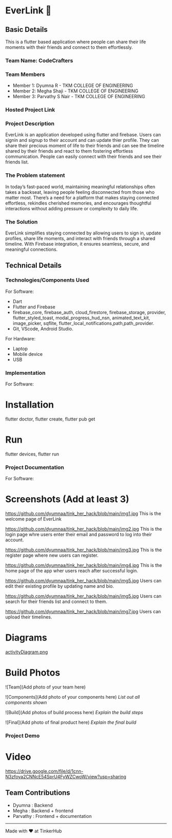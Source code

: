 # EverLink 🎯


## Basic Details
This is a flutter based application where people can share their life moments with their friends and connect to them effortlessly.
### Team Name: CodeCrafters


### Team Members
- Member 1: Dyumna R - TKM COLLEGE OF ENGINEERING
- Member 2: Megha Shaji - TKM COLLEGE OF ENGINEERING
- Member 3: Parvathy S Nair - TKM COLLEGE OF ENGINEERING

### Hosted Project Link

### Project Description
EverLink is an application developed using flutter and firebase. Users can signin and signup to their account and can update thier profile. They can share their precious moment of life to their friends and can see the timeline shared by their friends and react to them fostering effortless communication. People can easily connect with their friends and see their friends list.

### The Problem statement
In today’s fast-paced world, maintaining meaningful relationships often takes a backseat, leaving people feeling disconnected from those who matter most. There’s a need for a platform that makes staying connected effortless, rekindles cherished memories, and encourages thoughtful interactions without adding pressure or complexity to daily life.

### The Solution
EverLink simplifies staying connected by allowing users to sign in, update profiles, share life moments, and interact with friends through a shared timeline. With Firebase integration, it ensures seamless, secure, and meaningful connections.

## Technical Details
### Technologies/Components Used
For Software:
- Dart
- Flutter and Firebase
- firebase_core, firebase_auth, cloud_firestore, firebase_storage, provider, flutter_styled_toast, modal_progress_hud_nsn, animated_text_kit, image_picker, sqflite, flutter_local_notifications,path,path_provider.
- Git, VScode, Android Studio.

For Hardware:
- Laptop
- Mobile device
- USB 

### Implementation
For Software:
# Installation
flutter doctor, flutter create, flutter pub get

# Run
flutter devices, flutter run

### Project Documentation
For Software:

# Screenshots (Add at least 3)
https://github.com/dyumnaa/tink_her_hack/blob/main/img1.jpg
This is the welcome page of EverLink

https://github.com/dyumnaa/tink_her_hack/blob/main/img2.jpg
This is the login page whre users enter their email and password to log into their account.

https://github.com/dyumnaa/tink_her_hack/blob/main/img3.jpg
This is the register page where new users can register.

https://github.com/dyumnaa/tink_her_hack/blob/main/img4.jpg
This is the home page of the app wher users reach after successful login.

https://github.com/dyumnaa/tink_her_hack/blob/main/img5.jpg
Users can edit their existing profile by updating name and bio.

https://github.com/dyumnaa/tink_her_hack/blob/main/img5.jpg
Users can search for their friends list and connect to them.

https://github.com/dyumnaa/tink_her_hack/blob/main/img7.jpg
Users can upload their timelines.

# Diagrams
[activityDiagram.png](https://github.com/dyumnaa/tink_her_hack/blob/main/activityDiagram.png)

# Build Photos
![Team](Add photo of your team here)


![Components](Add photo of your components here)
*List out all components shown*

![Build](Add photos of build process here)
*Explain the build steps*

![Final](Add photo of final product here)
*Explain the final build*

### Project Demo
# Video
https://drive.google.com/file/d/1cnn-N3zfoya2CNNcE54SprU4FyWZCwoW/view?usp=sharing


## Team Contributions
- Dyumna : Backend
- Megha : Backend + frontend
- Parvathy : Frontend + documentation

---
Made with ❤️ at TinkerHub
